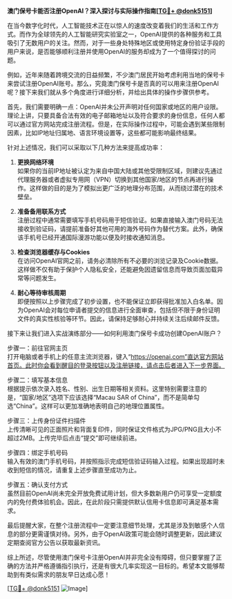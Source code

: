 **澳门保号卡能否注册OpenAI？深入探讨与实际操作指南[[TG💪+ @donk5151](https://t.me/s/donk5151)]**

在当今数字化时代，人工智能技术正在以惊人的速度改变着我们的生活和工作方式。而作为全球领先的人工智能研究实验室之一，OpenAI提供的各种服务和工具吸引了无数用户的关注。然而，对于一些身处特殊地区或使用特定身份验证手段的用户来说，是否能够顺利注册并使用OpenAI的服务却成为了一个值得探讨的问题。

例如，近年来随着跨境交流的日益频繁，不少澳门居民开始考虑利用当地的保号卡来尝试注册OpenAI账号。那么，究竟澳门保号卡是否真的可以用来注册OpenAI呢？接下来我们就从多个角度进行详细分析，并给出具体的操作步骤供参考。

首先，我们需要明确一点：OpenAI并未公开声明对任何国家或地区的用户设限。理论上讲，只要具备合法有效的电子邮箱地址以及符合要求的身份信息，任何人都可以通过官方网站完成注册流程。但是，在实际操作过程中，可能会遇到某些限制因素，比如IP地址归属地、语言环境设置等，这些都可能影响最终结果。

针对上述情况，我们可以采取以下几种方法来提高成功率：

1. **更换网络环境**  
   如果你的当前IP地址被认定为来自中国大陆或其他受限制区域，则建议先通过代理服务器或者虚拟专用网（VPN）切换到其他国家/地区的节点再进行操作。这样做的目的是为了模拟出更广泛的地理分布范围，从而绕过潜在的技术壁垒。

2. **准备备用联系方式**  
   注册过程中通常需要填写手机号码用于短信验证。如果直接输入澳门号码无法接收到验证码，请提前准备好其他可用的海外号码作为替代方案。此外，确保该手机号已经开通国际漫游功能以便及时接收通知消息。

3. **检查浏览器缓存与Cookies**  
   在访问OpenAI官网之前，请务必清除所有不必要的浏览记录及Cookie数据。这样做不仅有助于保护个人隐私安全，还能避免因遗留信息而导致页面加载异常等问题发生。

4. **耐心等待审核周期**  
   即便按照以上步骤完成了初步设置，也不能保证立即获得批准加入白名单。因为OpenAI会对每位申请者提交的信息进行全面审查，包括但不限于身份证明文件的真实性核验等环节。因此，请保持足够耐心并持续关注后续邮件反馈。

接下来让我们进入实战演练部分——如何利用澳门保号卡成功创建OpenAI账户？

步骤一：前往官网主页  
打开电脑或者手机上的任意主流浏览器，键入“https://openai.com”直达官方网站首页。此时你会看到醒目的登录按钮以及注册链接，请点击后者进入下一步界面。

步骤二：填写基本信息  
根据提示依次录入姓名、性别、出生日期等相关资料。这里特别需要注意的是，“国家/地区”选项下应该选择“Macau SAR of China”，而不是简单勾选“China”。这样可以更加准确地表明自己的地理位置属性。

步骤三：上传身份证件扫描件  
上传清晰可见的正面照片和背面复印件，同时保证文件格式为JPG/PNG且大小不超过2MB。上传完毕后点击“提交”即可继续前进。

步骤四：绑定手机号码  
输入有效的澳门手机号码，并按照指示完成短信验证码输入过程。如果出现超时未收到短信的情况，请重复上述步骤直至成功为止。

步骤五：确认支付方式  
虽然目前OpenAI尚未完全开放免费试用计划，但大多数新用户仍可享受一定额度内的免付费体验机会。因此，在此阶段只需提供默认信用卡信息即可满足基本需求。

最后提醒大家，在整个注册流程中一定要注意细节处理，尤其是涉及到敏感个人信息的部分更需谨慎对待。另外，由于OpenAI政策可能会随时调整更新，因此建议定期查阅官方公告以获取最新资讯。

综上所述，尽管使用澳门保号卡注册OpenAI并非完全没有障碍，但只要掌握了正确的方法并严格遵循指引执行，还是有很大几率实现这一目标的。希望本文能够帮助到有类似需求的朋友早日达成心愿！

[[TG💪+ @donk5151](https://t.me/s/donk5151) ![Image](https://i.postimg.cc/rwNCRYN7/Snipaste-2025-04-30-17-27-05.png)]